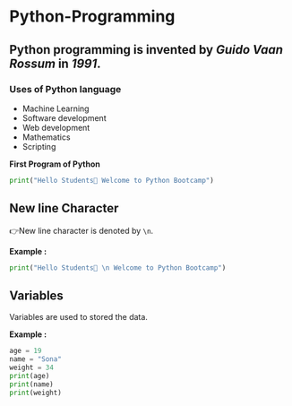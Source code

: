 # Python-Programming

## Python programming is invented by *Guido Vaan Rossum* in *1991*.

### Uses of Python language

* Machine Learning
* Software development
* Web development
* Mathematics
* Scripting

**First Program of Python**

```python
print("Hello Students👋 Welcome to Python Bootcamp")
```

## New line Character 

👉New line character is denoted by `\n`.

**Example :**

```python
print("Hello Students👋 \n Welcome to Python Bootcamp")
```

## Variables

Variables are used to stored the data.

**Example :**

```python
age = 19
name = "Sona"
weight = 34
print(age)
print(name)
print(weight)
```


